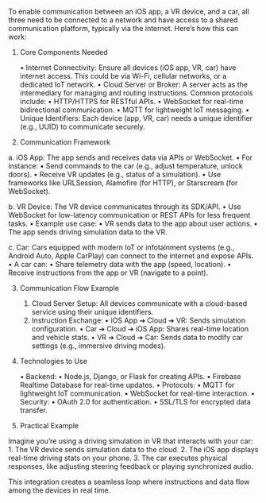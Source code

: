 To enable communication between an iOS app, a VR device, and a car, all three need to be connected to a network and have access to a shared communication platform, typically via the internet. Here’s how this can work:

1. Core Components Needed

	•	Internet Connectivity: Ensure all devices (iOS app, VR, car) have internet access. This could be via Wi-Fi, cellular networks, or a dedicated IoT network.
	•	Cloud Server or Broker: A server acts as the intermediary for managing and routing instructions. Common protocols include:
	•	HTTP/HTTPS for RESTful APIs.
	•	WebSocket for real-time bidirectional communication.
	•	MQTT for lightweight IoT messaging.
	•	Unique Identifiers: Each device (app, VR, car) needs a unique identifier (e.g., UUID) to communicate securely.

2. Communication Framework

a. iOS App:
The app sends and receives data via APIs or WebSocket.
	•	For instance:
	•	Send commands to the car (e.g., adjust temperature, unlock doors).
	•	Receive VR updates (e.g., status of a simulation).
	•	Use frameworks like URLSession, Alamofire (for HTTP), or Starscream (for WebSocket).

b. VR Device:
	The VR device communicates through its SDK/API.
	•	Use WebSocket for low-latency communication or REST APIs for less frequent tasks.
	•	Example use case:
	•	VR sends data to the app about user actions.
	•	The app sends driving simulation data to the VR.

c. Car:
	Cars equipped with modern IoT or infotainment systems (e.g., Android Auto, Apple CarPlay) can connect to the internet and expose APIs.
	•	A car can:
	•	Share telemetry data with the app (speed, location).
	•	Receive instructions from the app or VR (navigate to a point).

3. Communication Flow Example

	1.	Cloud Server Setup: All devices communicate with a cloud-based service using their unique identifiers.
	2.	Instruction Exchange:
	•	iOS App ➔ Cloud ➔ VR: Sends simulation configuration.
	•	Car ➔ Cloud ➔ iOS App: Shares real-time location and vehicle stats.
	•	VR ➔ Cloud ➔ Car: Sends data to modify car settings (e.g., immersive driving modes).

4. Technologies to Use

	•	Backend:
	•	Node.js, Django, or Flask for creating APIs.
	•	Firebase Realtime Database for real-time updates.
	•	Protocols:
	•	MQTT for lightweight IoT communication.
	•	WebSocket for real-time interaction.
	•	Security:
	•	OAuth 2.0 for authentication.
	•	SSL/TLS for encrypted data transfer.

5. Practical Example

Imagine you’re using a driving simulation in VR that interacts with your car:
	1.	The VR device sends simulation data to the cloud.
	2.	The iOS app displays real-time driving stats on your phone.
	3.	The car executes physical responses, like adjusting steering feedback or playing synchronized audio.

This integration creates a seamless loop where instructions and data flow among the devices in real time.

